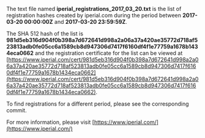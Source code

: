 The text file named **iperial_registrations_2017_03_20.txt** is the list of registration hashes created by iperial.com during the period between **2017-03-20 00:00:00Z** and **2017-03-20 23:59:59Z**.

The SHA 512 hash of the list is **981d5eb316d904f0b398a7d672641d998a2a06a37a420ae35772d718af523813adb0fe05cc6a1589cb8d947306d7417f6160df4f1e77759a1678b1434eca0662** and the registration certificate for the list can be viewed at [https://www.iperial.com/cert/981d5eb316d904f0b398a7d672641d998a2a06a37a420ae35772d718af523813adb0fe05cc6a1589cb8d947306d7417f6160df4f1e77759a1678b1434eca0662](https://www.iperial.com/cert/981d5eb316d904f0b398a7d672641d998a2a06a37a420ae35772d718af523813adb0fe05cc6a1589cb8d947306d7417f6160df4f1e77759a1678b1434eca0662).

To find registrations for a different period, please see the corresponding commit.

For more information, please visit [https://www.iperial.com/](https://www.iperial.com/)
